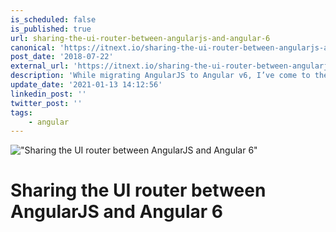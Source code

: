 ```yaml
---
is_scheduled: false
is_published: true
url: sharing-the-ui-router-between-angularjs-and-angular-6
canonical: 'https://itnext.io/sharing-the-ui-router-between-angularjs-and-angular-6-84f6370ec557'
post_date: '2018-07-22'
external_url: 'https://itnext.io/sharing-the-ui-router-between-angularjs-and-angular-6-84f6370ec557'
description: 'While migrating AngularJS to Angular v6, I’ve come to the point where I start to convert entire pages to Angular. For this to work you can downgrade the entire page to an AngularJS directive and component and inject it into the AngularJS UI Router, or you can use a wonderful package I’ve found. Let’s use that package!'
update_date: '2021-01-13 14:12:56'
linkedin_post: ''
twitter_post: ''
tags:
    - angular
---
```

!["Sharing the UI router between AngularJS and Angular 6"](/images/articles/1_aHsiNjXOAw0Cbq-P8nO8bw.png)

# Sharing the UI router between AngularJS and Angular 6